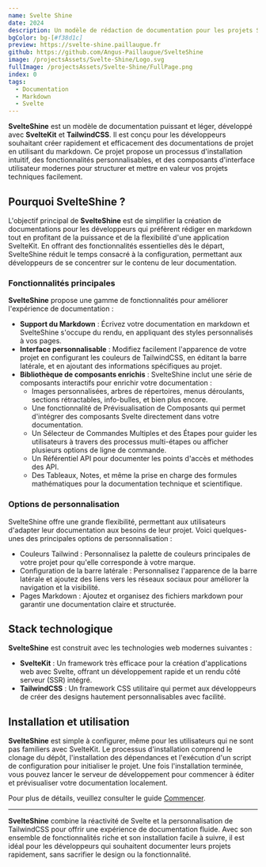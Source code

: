 ```yaml
---
name: Svelte Shine
date: 2024
description: Un modèle de rédaction de documentation pour les projets Svelte.
bgColor: bg-[#f38d1c]
preview: https://svelte-shine.paillaugue.fr
github: https://github.com/Angus-Paillaugue/SvelteShine
image: /projectsAssets/Svelte-Shine/Logo.svg
fullImage: /projectsAssets/Svelte-Shine/FullPage.png
index: 0
tags:
  - Documentation
  - Markdown
  - Svelte
---
```


**SvelteShine** est un modèle de documentation puissant et léger, développé avec **SvelteKit** et **TailwindCSS**. Il est conçu pour les développeurs souhaitant créer rapidement et efficacement des documentations de projet en utilisant du markdown. Ce projet propose un processus d'installation intuitif, des fonctionnalités personnalisables, et des composants d'interface utilisateur modernes pour structurer et mettre en valeur vos projets techniques facilement.


## Pourquoi SvelteShine ?

L'objectif principal de **SvelteShine** est de simplifier la création de documentations pour les développeurs qui préfèrent rédiger en markdown tout en profitant de la puissance et de la flexibilité d'une application SvelteKit. En offrant des fonctionnalités essentielles dès le départ, SvelteShine réduit le temps consacré à la configuration, permettant aux développeurs de se concentrer sur le contenu de leur documentation.


### Fonctionnalités principales

**SvelteShine** propose une gamme de fonctionnalités pour améliorer l'expérience de documentation :
 - **Support du Markdown** : Écrivez votre documentation en markdown et SvelteShine s'occupe du rendu, en appliquant des styles personnalisés à vos pages.
 - **Interface personnalisable** : Modifiez facilement l'apparence de votre projet en configurant les couleurs de TailwindCSS, en éditant la barre latérale, et en ajoutant des informations spécifiques au projet.
 - **Bibliothèque de composants enrichis** : SvelteShine inclut une série de composants interactifs pour enrichir votre documentation :
   - Images personnalisées, arbres de répertoires, menus déroulants, sections rétractables, info-bulles, et bien plus encore.
   - Une fonctionnalité de Prévisualisation de Composants qui permet d'intégrer des composants Svelte directement dans votre documentation.
   - Un Sélecteur de Commandes Multiples et des Étapes pour guider les utilisateurs à travers des processus multi-étapes ou afficher plusieurs options de ligne de commande.
   - Un Référentiel API pour documenter les points d'accès et méthodes des API.
   - Des Tableaux, Notes, et même la prise en charge des formules mathématiques pour la documentation technique et scientifique.


### Options de personnalisation

SvelteShine offre une grande flexibilité, permettant aux utilisateurs d'adapter leur documentation aux besoins de leur projet. Voici quelques-unes des principales options de personnalisation :
 - Couleurs Tailwind : Personnalisez la palette de couleurs principales de votre projet pour qu'elle corresponde à votre marque.
 - Configuration de la barre latérale : Personnalisez l'apparence de la barre latérale et ajoutez des liens vers les réseaux sociaux pour améliorer la navigation et la visibilité.
 - Pages Markdown : Ajoutez et organisez des fichiers markdown pour garantir une documentation claire et structurée.


## Stack technologique

**SvelteShine** est construit avec les technologies web modernes suivantes :
 - **SvelteKit** : Un framework très efficace pour la création d'applications web avec Svelte, offrant un développement rapide et un rendu côté serveur (SSR) intégré.
 - **TailwindCSS** : Un framework CSS utilitaire qui permet aux développeurs de créer des designs hautement personnalisables avec facilité.


## Installation et utilisation

**SvelteShine** est simple à configurer, même pour les utilisateurs qui ne sont pas familiers avec SvelteKit. Le processus d'installation comprend le clonage du dépôt, l'installation des dépendances et l'exécution d'un script de configuration pour initialiser le projet. Une fois l'installation terminée, vous pouvez lancer le serveur de développement pour commencer à éditer et prévisualiser votre documentation localement.

Pour plus de détails, veuillez consulter le guide [Commencer](https://svelte-shine.paillaugue.fr/docs/Quickstart).


---


**SvelteShine** combine la réactivité de Svelte et la personnalisation de TailwindCSS pour offrir une expérience de documentation fluide. Avec son ensemble de fonctionnalités riche et son installation facile à suivre, il est idéal pour les développeurs qui souhaitent documenter leurs projets rapidement, sans sacrifier le design ou la fonctionnalité.

